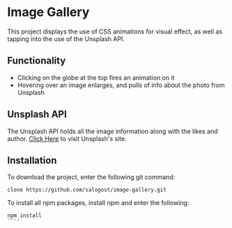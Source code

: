 # Image Gallery

This project displays the use of CSS animations for visual effect, as well as tapping into the use of the Unsplash API.

## Functionality

* Clicking on the globe at the top fires an animation on it
* Hovering over an image enlarges, and pulls of info about the photo from Unsplash

## Unsplash API

The Unsplash API holds all the image information along with the likes and author. [Click Here](https://unsplash.com/) to visit Unsplash's site.

## Installation

To download the project, enter the following git command:
```
clone https://github.com/salogost/image-gallery.git
```

To install all npm packages, install npm and enter the following:
```
npm install
```'
